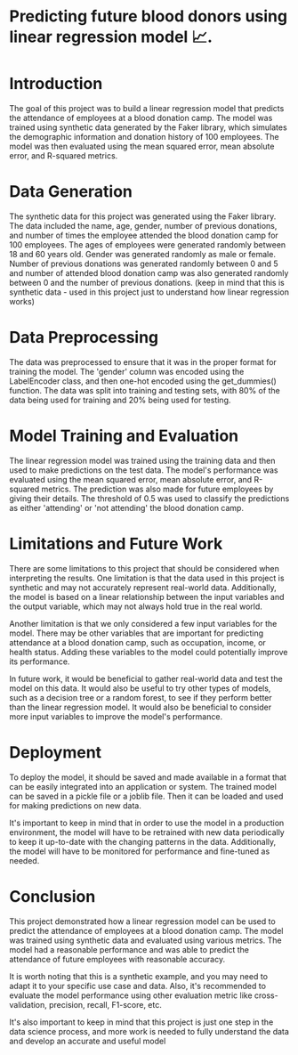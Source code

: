 # Predicting future blood donors using linear regression model 📈.

# Introduction
The goal of this project was to build a linear regression model that predicts the attendance of employees at a blood donation camp. The model was trained using synthetic data generated by the Faker library, which simulates the demographic information and donation history of 100 employees. The model was then evaluated using the mean squared error, mean absolute error, and R-squared metrics.

# Data Generation
The synthetic data for this project was generated using the Faker library. The data included the name, age, gender, number of previous donations, and number of times the employee attended the blood donation camp for 100 employees. The ages of employees were generated randomly between 18 and 60 years old. Gender was generated randomly as male or female. Number of previous donations was generated randomly between 0 and 5 and number of attended blood donation camp was also generated randomly between 0 and the number of previous donations. (keep in mind that this is synthetic data - used in this project just to understand how linear regression works)
# Data Preprocessing
The data was preprocessed to ensure that it was in the proper format for training the model. The 'gender' column was encoded using the LabelEncoder class, and then one-hot encoded using the get_dummies() function. The data was split into training and testing sets, with 80% of the data being used for training and 20% being used for testing.

# Model Training and Evaluation
The linear regression model was trained using the training data and then used to make predictions on the test data. The model's performance was evaluated using the mean squared error, mean absolute error, and R-squared metrics. The prediction was also made for future employees by giving their details. The threshold of 0.5 was used to classify the predictions as either 'attending' or 'not attending' the blood donation camp.

# Limitations and Future Work
There are some limitations to this project that should be considered when interpreting the results. One limitation is that the data used in this project is synthetic and may not accurately represent real-world data. Additionally, the model is based on a linear relationship between the input variables and the output variable, which may not always hold true in the real world.

Another limitation is that we only considered a few input variables for the model. There may be other variables that are important for predicting attendance at a blood donation camp, such as occupation, income, or health status. Adding these variables to the model could potentially improve its performance.

In future work, it would be beneficial to gather real-world data and test the model on this data. It would also be useful to try other types of models, such as a decision tree or a random forest, to see if they perform better than the linear regression model. It would also be beneficial to consider more input variables to improve the model's performance.

# Deployment
To deploy the model, it should be saved and made available in a format that can be easily integrated into an application or system. The trained model can be saved in a pickle file or a joblib file. Then it can be loaded and used for making predictions on new data.

It's important to keep in mind that in order to use the model in a production environment, the model will have to be retrained with new data periodically to keep it up-to-date with the changing patterns in the data. Additionally, the model will have to be monitored for performance and fine-tuned as needed.

# Conclusion
This project demonstrated how a linear regression model can be used to predict the attendance of employees at a blood donation camp. The model was trained using synthetic data and evaluated using various metrics. The model had a reasonable performance and was able to predict the attendance of future employees with reasonable accuracy.

It is worth noting that this is a synthetic example, and you may need to adapt it to your specific use case and data. Also, it's recommended to evaluate the model performance using other evaluation metric like cross-validation, precision, recall, F1-score, etc.

It's also important to keep in mind that this project is just one step in the data science process, and more work is needed to fully understand the data and develop an accurate and useful model
